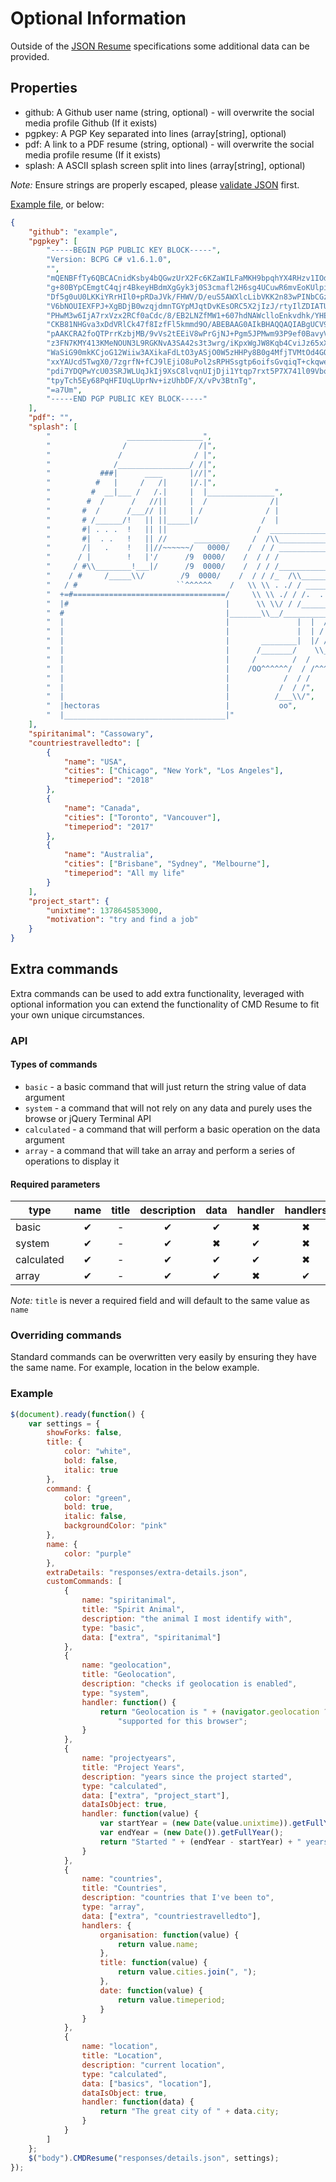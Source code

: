 # Optional Information

Outside of the [JSON Resume](https://jsonresume.org/) specifications some additional data can be provided.

## Properties

- github: A Github user name (string, optional) - will overwrite the social media profile Github (If it exists)
- pgpkey: A PGP Key separated into lines (array[string], optional)
- pdf: A link to a PDF resume (string, optional) - will overwrite the social media profile resume (If it exists)
- splash: A ASCII splash screen split into lines (array[string], optional)

*Note:* Ensure strings are properly escaped, please [validate JSON](https://jsonlint.com/) first.

[Example file](https://github.com/bbody/CMD-Resume/blob/master/responses/extra-details.json), or below:

```json
{
	"github": "example",
	"pgpkey": [
		"-----BEGIN PGP PUBLIC KEY BLOCK-----",
		"Version: BCPG C# v1.6.1.0",
		"",
		"mQENBFfTy6QBCACnidKsby4bQGwzUrX2Fc6KZaWILFaMKH9bpqhYX4RHzv1IOdLD",
		"g+80BYpCEmgtC4qjr4BkeyHBdmXgGyk3j0S3cmafl2H6sg4UCuwR6mvEoKUlpiM8",
		"Df5g0uU0LKKiYRrHIl0+pRDaJVk/FHWV/D/euS5AWXlcLibVKK2n83wPINbCGz1Z",
		"V6bNOUIEXFPJ+XgBDjB0wzqjdmnTGYpMJqtDvKEsORC5X2jIzJ/rtyIlZDIATUGF",
		"PHwM3w6IjA7rxVzx2RCf0aCdc/8/EB2LNZfMW1+607hdNAWclloEnkvdhk/YHEpk",
		"CKB81NHGva3xDdVRlCk47f8IzfFl5kmmd9O/ABEBAAG0AIkBHAQQAQIABgUCV9PL",
		"pAAKCRA2foQTPrrKzbjMB/9vVs2tEEiV8wPrGjNJ+Pgm5JPMwm93P9ef0BavyVtP",
		"z3FN7KMY413KMeNOUN3L9RGKNvA3SA42s3t3wrg/iKpxWgJW8Kqb4CviJz65xX8f",
		"WaSiG90mkKCjoG12Wiiw3AXikaFdLtO3yASjO0W5zHHPy8B0g4MfjTVMtOd4GOfH",
		"xxYAUcd5TwgX0/7zgrfN+fCJ9lEjiO8uPol2sRPHSsgtp6oifsGvqiqT+ckqweD4",
		"pdi7YDQPwYcU03SRJWLUqJkIj9XsC8lvqnUIjDji1Ytqp7rxt5P7X741l09Vbo+s",
		"tpyTch5Ey68PqHFIUqLUprNv+izUhbDF/X/vPv3BtnTg",
		"=a7Um",
		"-----END PGP PUBLIC KEY BLOCK-----"
	],
	"pdf": "",
	"splash": [
		"                 _________________",
		"                /                /|",
		"               /                / |",
		"              /________________/ /|",
		"           ###|      ____      |//|",
		"          #   |     /   /|     |/.|",
		"         #  __|___ /   /.|     |  |_______________",
		"        #  /      /   //||     |  /              /|                  ___",
		"       #  /      /___// ||     | /              / |                 / \\ \\",
		"       # /______/!   || ||_____|/              /  |                /   \\ \\",
		"       #| . . .  !   || ||                    /  _________________/     \\ \\",
		"       #|  . .   !   || //      ________     /  /\\________________  {   /  }",
		"       /|   .    !   ||//~~~~~~/   0000/    /  / / ______________  {   /  /",
		"      / |        !   |'/      /9  0000/    /  / / /             / {   /  /",
		"     / #\\________!___|/      /9  0000/    /  / / /_____________/___  /  /",
		"    / #     /_____\\/        /9  0000/    /  / / /_  /\\_____________\\/  /",
		"   / #                      ``^^^^^^    /   \\ \\ . ./ / ____________   /",
		"  +=#==================================/     \\ \\ ./ / /.  .  .  \\ /  /",
		"  |#                                   |      \\ \\/ / /___________/  /",
		"  #                                    |_______\\__/________________/",
		"  |                                    |               |  |  / /       ",
		"  |                                    |               |  | / /       ",
		"  |                                    |       ________|  |/ /________       ",
		"  |                                    |      /_______/    \\_________/\\       ",
		"  |                                    |     /        /  /           \\ )       ",
		"  |                                    |    /OO^^^^^^/  / /^^^^^^^^^OO\\)       ",
		"  |                                    |            /  / /        ",
		"  |                                    |           /  / /",
		"  |                                    |          /___\\/",
		"  |hectoras                            |           oo",
		"  |____________________________________|"
	],
	"spiritanimal": "Cassowary",
    "countriestravelledto": [
	    {
	        "name": "USA",
	        "cities": ["Chicago", "New York", "Los Angeles"],
	        "timeperiod": "2018"
	    },
	    {
	        "name": "Canada",
	        "cities": ["Toronto", "Vancouver"],
	        "timeperiod": "2017"
	    },
	    {
	        "name": "Australia",
	        "cities": ["Brisbane", "Sydney", "Melbourne"],
	        "timeperiod": "All my life"
	    }
	],
	"project_start": {
		"unixtime": 1378645853000,
		"motivation": "try and find a job"
	}
}
```

## Extra commands

Extra commands can be used to add extra functionality, leveraged with optional information you can extend the functionality of CMD Resume to fit your own unique circumstances.

### API
#### Types of commands

* `basic` - a basic command that will just return the string value of data argument
* `system` - a command that will not rely on any data and purely uses the browse or jQuery Terminal API
* `calculated` - a command that will perform a basic operation on the data argument
* `array` - a command that will take an array and perform a series of operations to display it

#### Required parameters

type | name | title | description | data | handler | handlers |
--- |:---:|:---:|:---:|:---:|:---:|:---:|
basic | ✔ | - | ✔ | ✔ | ✖ | ✖ |
system | ✔ | - | ✔ | ✖ | ✔ | ✖ |
calculated | ✔ | - | ✔ | ✔ | ✔ | ✖ |
array | ✔ | - | ✔ | ✔ | ✖ | ✔ |

*Note:* `title` is never a required field and will default to the same value as `name`

### Overriding commands

Standard commands can be overwritten very easily by ensuring they have the same name. For example, location in the below example.

### Example

```javascript
$(document).ready(function() {
    var settings = {
        showForks: false,
        title: {
            color: "white",
            bold: false,
            italic: true
        },
        command: {
            color: "green",
            bold: true,
            italic: false,
            backgroundColor: "pink"
        },
        name: {
            color: "purple"
        },
        extraDetails: "responses/extra-details.json",
        customCommands: [
            {
                name: "spiritanimal",
                title: "Spirit Animal",
                description: "the animal I most identify with",
                type: "basic",
                data: ["extra", "spiritanimal"]
            },
            {
                name: "geolocation",
                title: "Geolocation",
                description: "checks if geolocation is enabled",
                type: "system",
                handler: function() {
                    return "Geolocation is " + (navigator.geolocation ?  "" : "not ") +
                        "supported for this browser";
                }
            },
            {
                name: "projectyears",
                title: "Project Years",
                description: "years since the project started",
                type: "calculated",
                data: ["extra", "project_start"],
                dataIsObject: true,
                handler: function(value) {
                    var startYear = (new Date(value.unixtime)).getFullYear();
                    var endYear = (new Date()).getFullYear();
                    return "Started " + (endYear - startYear) + " years ago to " + value.motivation;
                }
            },
            {
                name: "countries",
                title: "Countries",
                description: "countries that I've been to",
                type: "array",
                data: ["extra", "countriestravelledto"],
                handlers: {
                    organisation: function(value) {
                        return value.name;
                    },
                    title: function(value) {
                        return value.cities.join(", ");
                    },
                    date: function(value) {
                        return value.timeperiod;
                    }
                }
            },
            {
                name: "location",
                title: "Location",
                description: "current location",
                type: "calculated",
                data: ["basics", "location"],
                dataIsObject: true,
                handler: function(data) {
                    return "The great city of " + data.city;
                }
            }
        ]
    };
    $("body").CMDResume("responses/details.json", settings);
});
```
